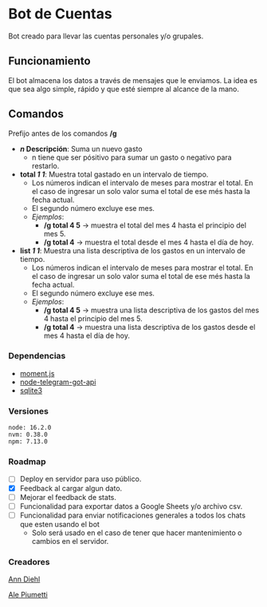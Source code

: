 # Bot de Cuentas

Bot creado para llevar las cuentas personales y/o grupales.


## Funcionamiento

El bot almacena los datos a través de mensajes que le enviamos. La idea es que sea algo simple, rápido y que esté siempre al alcance de la mano.

## Comandos

Prefijo antes de los comandos **/g**
- **_n_ Descripción**: Suma un nuevo gasto
  - n tiene que ser pósitivo para sumar un gasto o negativo para restarlo.
- **total _1 1_**: Muestra total gastado en un intervalo de tiempo.
  - Los números indican el intervalo de meses para mostrar el total. En el caso de ingresar un solo valor suma el total de ese més hasta la fecha actual.
  - El segundo número excluye ese mes.
  - _Ejemplos_: 
    - **/g total 4 5** -> muestra el total del mes 4 hasta el principio del mes 5.
    - **/g total 4** -> muestra el total desde el mes 4 hasta el día de hoy.
- **list _1 1_**: Muestra una lista descriptiva de los gastos en un intervalo de tiempo.
  - Los números indican el intervalo de meses para mostrar el total. En el caso de ingresar un solo valor suma el total de ese més hasta la fecha actual.
  - El segundo número excluye ese mes.
  - _Ejemplos_: 
    - **/g total 4 5** -> muestra una lista descriptiva de los gastos del mes 4 hasta el principio del mes 5.
    - **/g total 4** -> muestra una lista descriptiva de los gastos desde el mes 4 hasta el día de hoy.

### Dependencias

- [moment.js](https://momentjs.com/)
- [node-telegram-got-api](https://github.com/yagop/node-telegram-bot-api)
- [sqlite3](https://www.sqlitetutorial.net/sqlite-nodejs/)

### Versiones 

```
node: 16.2.0
nvm: 0.38.0
npm: 7.13.0
```

### Roadmap

- [ ] Deploy en servidor para uso público.
- [x] Feedback al cargar algun dato.
- [ ] Mejorar el feedback de stats.
- [ ] Funcionalidad para exportar datos a Google Sheets y/o archivo csv.
- [ ] Funcionalidad para enviar notificaciones generales a todos los chats que esten usando el bot
  - Solo será usado en el caso de tener que hacer mantenimiento o cambios en el servidor.


### Creadores 

[Ann Diehl](https://github.com/kotorigadaisuki)

[Ale Piumetti](https://github.com/alepiumetti)

	
